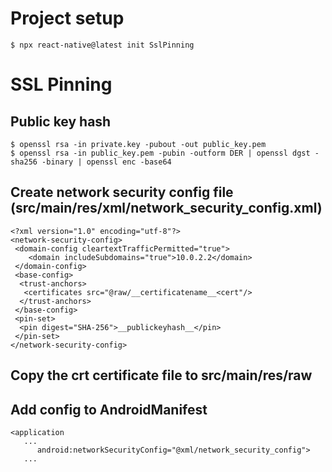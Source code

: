 # Project setup

```
$ npx react-native@latest init SslPinning
```

# SSL Pinning

## Public key hash

```
$ openssl rsa -in private.key -pubout -out public_key.pem
$ openssl rsa -in public_key.pem -pubin -outform DER | openssl dgst -sha256 -binary | openssl enc -base64
```

## Create network security config file (src/main/res/xml/network_security_config.xml)

```
<?xml version="1.0" encoding="utf-8"?>
<network-security-config>
 <domain-config cleartextTrafficPermitted="true">
    <domain includeSubdomains="true">10.0.2.2</domain>
 </domain-config>
 <base-config>
  <trust-anchors>
   <certificates src="@raw/__certificatename__<cert"/>
  </trust-anchors>
 </base-config>
 <pin-set>
  <pin digest="SHA-256">__publickeyhash__</pin>
 </pin-set>
</network-security-config>

```

## Copy the crt certificate file to src/main/res/raw

## Add config to AndroidManifest

```
<application
   ...
      android:networkSecurityConfig="@xml/network_security_config">
   ...
```
